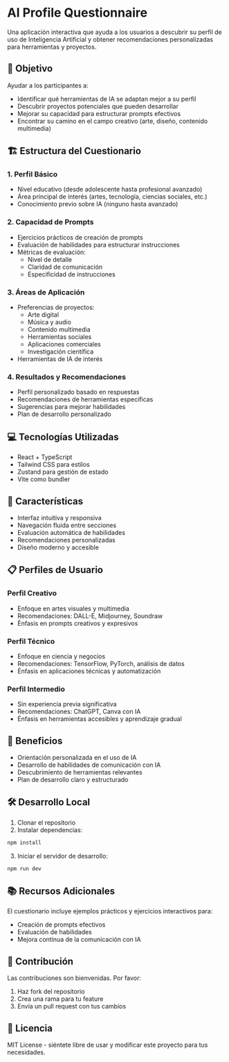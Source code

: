 # AI Profile Questionnaire

Una aplicación interactiva que ayuda a los usuarios a descubrir su perfil de uso de Inteligencia Artificial y obtener recomendaciones personalizadas para herramientas y proyectos.

## 🎯 Objetivo

Ayudar a los participantes a:
- Identificar qué herramientas de IA se adaptan mejor a su perfil
- Descubrir proyectos potenciales que pueden desarrollar
- Mejorar su capacidad para estructurar prompts efectivos
- Encontrar su camino en el campo creativo (arte, diseño, contenido multimedia)

## 🏗 Estructura del Cuestionario

### 1. Perfil Básico
- Nivel educativo (desde adolescente hasta profesional avanzado)
- Área principal de interés (artes, tecnología, ciencias sociales, etc.)
- Conocimiento previo sobre IA (ninguno hasta avanzado)

### 2. Capacidad de Prompts
- Ejercicios prácticos de creación de prompts
- Evaluación de habilidades para estructurar instrucciones
- Métricas de evaluación:
  - Nivel de detalle
  - Claridad de comunicación
  - Especificidad de instrucciones

### 3. Áreas de Aplicación
- Preferencias de proyectos:
  - Arte digital
  - Música y audio
  - Contenido multimedia
  - Herramientas sociales
  - Aplicaciones comerciales
  - Investigación científica
- Herramientas de IA de interés

### 4. Resultados y Recomendaciones
- Perfil personalizado basado en respuestas
- Recomendaciones de herramientas específicas
- Sugerencias para mejorar habilidades
- Plan de desarrollo personalizado

## 💻 Tecnologías Utilizadas

- React + TypeScript
- Tailwind CSS para estilos
- Zustand para gestión de estado
- Vite como bundler

## 🚀 Características

- Interfaz intuitiva y responsiva
- Navegación fluida entre secciones
- Evaluación automática de habilidades
- Recomendaciones personalizadas
- Diseño moderno y accesible

## 📋 Perfiles de Usuario

### Perfil Creativo
- Enfoque en artes visuales y multimedia
- Recomendaciones: DALL-E, Midjourney, Soundraw
- Énfasis en prompts creativos y expresivos

### Perfil Técnico
- Enfoque en ciencia y negocios
- Recomendaciones: TensorFlow, PyTorch, análisis de datos
- Énfasis en aplicaciones técnicas y automatización

### Perfil Intermedio
- Sin experiencia previa significativa
- Recomendaciones: ChatGPT, Canva con IA
- Énfasis en herramientas accesibles y aprendizaje gradual

## 🌟 Beneficios

- Orientación personalizada en el uso de IA
- Desarrollo de habilidades de comunicación con IA
- Descubrimiento de herramientas relevantes
- Plan de desarrollo claro y estructurado

## 🛠 Desarrollo Local

1. Clonar el repositorio
2. Instalar dependencias:
```bash
npm install
```
3. Iniciar el servidor de desarrollo:
```bash
npm run dev
```

## 📚 Recursos Adicionales

El cuestionario incluye ejemplos prácticos y ejercicios interactivos para:
- Creación de prompts efectivos
- Evaluación de habilidades
- Mejora continua de la comunicación con IA

## 🤝 Contribución

Las contribuciones son bienvenidas. Por favor:
1. Haz fork del repositorio
2. Crea una rama para tu feature
3. Envía un pull request con tus cambios

## 📝 Licencia

MIT License - siéntete libre de usar y modificar este proyecto para tus necesidades.